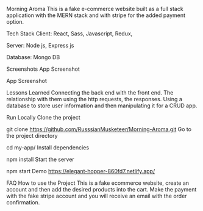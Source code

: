 Morning Aroma
This is a fake e-commerce website built as a full stack application with the MERN stack and with stripe for the added payment option.

Tech Stack
Client: React, Sass, Javascript, Redux,

Server: Node js, Express js

Database: Mongo DB

Screenshots
App Screenshot

App Screenshot

Lessons Learned
Connecting the back end with the front end. The relationship with them using the http requests, the responses. Using a database to store user information and then manipulating it for a CRUD app.

Run Locally
Clone the project

  git clone https://github.com/RusssianMusketeer/Morning-Aroma.git
Go to the project directory

  cd my-app/
Install dependencies

  npm install
Start the server

  npm start
Demo
https://elegant-hopper-860fd7.netlify.app/

FAQ
How to use the Project
This is a fake ecommerce website, create an account and then add the desired products into the cart. Make the payment with the fake stripe account and you will receive an email with the order confirmation.

